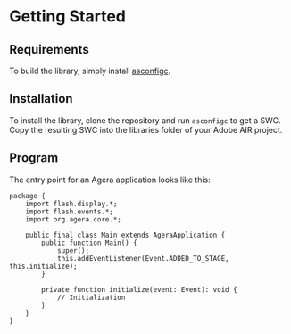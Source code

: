# Getting Started

## Requirements

To build the library, simply install [asconfigc](https://github.com/BowlerHatLLC/asconfigc).

## Installation

To install the library, clone the repository and run `asconfigc` to get a SWC. Copy the resulting SWC into the libraries folder of your Adobe AIR project.

## Program

The entry point for an Agera application looks like this:

```as3
package {
    import flash.display.*;
    import flash.events.*;
    import org.agera.core.*;

    public final class Main extends AgeraApplication {
        public function Main() {
            super();
            this.addEventListener(Event.ADDED_TO_STAGE, this.initialize);
        }

        private function initialize(event: Event): void {
            // Initialization
        }
    }
}
```